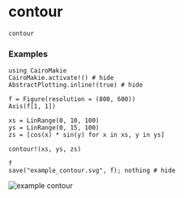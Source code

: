 # contour

```@docs
contour
```

### Examples

```@example
using CairoMakie
CairoMakie.activate!() # hide
AbstractPlotting.inline!(true) # hide

f = Figure(resolution = (800, 600))
Axis(f[1, 1])

xs = LinRange(0, 10, 100)
ys = LinRange(0, 15, 100)
zs = [cos(x) * sin(y) for x in xs, y in ys]

contour!(xs, ys, zs)

f
save("example_contour.svg", f); nothing # hide
```

![example contour](example_contour.svg)

